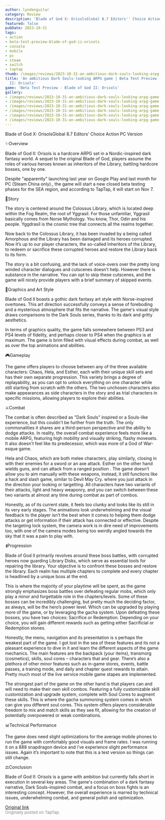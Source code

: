 ```yaml
---
author: lyndonguitar
category: Review
description: 'Blade of God X: OrisolsGlobal 8.7 Editors'' Choice Action PC Version'
featured: false
pubDate: 2023-10-31
tags:
- action
- beta-test-preview-blade-of-god-ii-orisols
- console
- mobile
- pc
- steam
- switch
- taptap
thumb: /images/reviews/2023-10-31-an-ambitious-dark-souls-looking-arpg-game--beta-test-preview---blade-of-god-ii-orisols-0.avif
title: 'An ambitious Dark Souls-looking ARPG game | Beta Test Preview - Blade of God
  II: Orisols'
game: 'Beta Test Preview - Blade of God II: Orisols'
gallery:
- /images/reviews/2023-10-31-an-ambitious-dark-souls-looking-arpg-game--beta-test-preview---blade-of-god-ii-orisols-0.avif
- /images/reviews/2023-10-31-an-ambitious-dark-souls-looking-arpg-game--beta-test-preview---blade-of-god-ii-orisols-1.avif
- /images/reviews/2023-10-31-an-ambitious-dark-souls-looking-arpg-game--beta-test-preview---blade-of-god-ii-orisols-2.avif
- /images/reviews/2023-10-31-an-ambitious-dark-souls-looking-arpg-game--beta-test-preview---blade-of-god-ii-orisols-3.avif
- /images/reviews/2023-10-31-an-ambitious-dark-souls-looking-arpg-game--beta-test-preview---blade-of-god-ii-orisols-4.avif
- /images/reviews/2023-10-31-an-ambitious-dark-souls-looking-arpg-game--beta-test-preview---blade-of-god-ii-orisols-5.avif
---
```

Blade of God X: OrisolsGlobal
8.7
Editors' Choice
Action
PC Version

✨Overview

Blade of God II: Orisols is a hardcore ARPG set in a Nordic-inspired dark fantasy world. A sequel to the original Blade of God, players assume the roles of various heroes known as inheritors of the Library, battling hardcore bosses, one by one.

Despite "apparently" launching last year on Google Play and last month for PC (Steam China only)., the game will start a new closed beta testing phases for the SEA region, and according to TapTap, it will start on Nov 7.

📖Story

The story is centered around the Colossus Library, which is located deep within the Fog Realm, the root of Yggrasil. For those unfamiliar, Yggrasil basically comes from Norse Mythology. You know, Thor, Odin and his people. Yggdrasil is the cosmic tree that connects all the realms together.

Now back to the Colossus Library, it has been invaded by a being called Amorphous and the Library has been damaged and its heroes corrupted. Now it’s up to our player characters, the so-called Inheritors of the Library, to redeem or sacrifice these corrupted heroes and restore the Library back to its form.

The story is a bit confusing, and the lack of voice-overs over the pretty long winded character dialogues and cutscenes doesn’t help. However there is substance in the narrative. You can opt to skip these cutscenes, and the game will nicely provide players with a brief summary of skipped events.

🎨Graphics and Art Style

Blade of God II boasts a gothic dark fantasy art style with Norse-inspired overtones. This art direction successfully conveys a sense of foreboding and a mysterious atmosphere that fits the narrative. The game's visual style draws comparisons to the Dark Souls series, thanks to its dark and gritty aesthetics.

In terms of graphics quality, the game falls somewhere between PS3 and PS4 levels of fidelity, and perhaps closer to PS4 when the graphics is at maximum. The game is brim filled with visual effects during combat, as well as over the top animations and abilities.

🎮Gameplay

The game offers players to choose between any of the three available characters: Chaos, Hela, and Esther, each with their unique skill sets and has their own separate progression. This variety brings a degree of replayability, as you can opt to unlock everything on one character while still starting from scratch with the others. The two unchosen characters also make appearances as side characters in the
story and as trial characters in specific missions, allowing players to explore their abilities.

⚔️Combat

The combat is often described as "Dark Souls" inspired or a Souls-like experience, but this couldn't be further from the truth. The only commonalities it shares are a third-person perspective and the ability to dodge attacks. In reality, the overall combat experience feels more like a mobile ARPG, featuring high mobility and visually striking, flashy movesets. It also doesn't feel like its predecessor, which was more of a God of War-esque game.

Hela and Chaos, which are both melee characters, play similarly, closing in with their enemies for a sword or an axe attack. Esther on the other hand wields guns, and can attack from a ranged position . The game doesn’t allow you to aim manually with these weapons, instead, it still functions like a hack and slash game, similar to Devil May Cry. where you just attack in the direction your looking or targetting. All characters have two variants of their attacks, light and heavy weaponry, and you can switch between these two variants at almost any time during combat as part of combos.

Honestly, as of its current state, it feels too clunky and looks like its still in its very early stages. The animations look underwhelming and the visual feedback to the player isn’t the best when it comes to helping them dodge attacks or get information if their attack has connected or effective. Despite the targeting lock system, the camera work is in dire need of improvements too, with one of the camera modes being too weirdly angled towards the sky that it was a pain to play with.

⏫Progression

Blade of God II primarily revolves around these boss battles, with corrupted heroes now guarding Library Disks, which serve as essential tools for repairing the library. Your objective is to confront these bosses and restore the library. Each realm has multiple chapters to complete and every chapter is headlined by a unique boss at the end.

This is where the majority of your playtime will be spent, as the game strongly emphasizes boss battles over defeating regular mobs, which only play a minor and forgettable role in the chapters/levels. Some of these bosses can be incredibly challenging,  but pretty much the deciding factor, as always, will be the hero’s power level. Which can be upgraded by playing more of the game, or by leveraging the gacha system. Upon defeating these bosses, you have two choices: Sacrifice or Redemption. Depending on your choice, you will gain different rewards such as getting either Sacrificial or Redemption stones.

Honestly, the menu, navigation and its presentation is s perhaps the weakest part of the game. I got lost in the sea of these features and its not a pleasant experience to dive in it and learn the different aspects of the game mechanics. The main features are the backpack (your items), transmorg (cosmetics), skills, soul cores – characters that and gear. There’s also a plethora of other minor features such as in-game stores, events, battle passes, a training mode, and daily and chapter quest rewards to attain. Pretty much most of the live service mobile game stapes are implemented.

The strongest part of the game on the other hand is that players can and will need to make their own skill combos. Featuring a fully customizable skill customization and upgrade system, complete with Soul Cores to augment these skills. This is where the gacha summoning system comes in which can give you different soul cores. This system offers players considerable freedom to mix and match skills as they see fit, allowing for the creation of potentially overpowered or weak combinations.

📊Technical Performance

The game does need slight optimizations for the average mobile phones to run the game with comfortably good visuals and frame rates. I was running it on a 888 snapdragon device and i’ve experience slight performance issues. Again it’s important to note that this is a test version so things can still change.

⚖️Conclusion

Blade of God II: Orisols is a game with ambition but currently falls short in execution in several key areas. The game's combination of a dark fantasy narrative, Dark Souls-inspired combat, and a focus on boss fights is an interesting concept. However, the overall experience is marred by technical issues, underwhelming combat, and general polish and optimization.

[Original link](https://www.taptap.io/post/6492924)<br><span style="font-size: 0.95em; color: #888;">Originally posted on TapTap.</span>